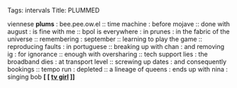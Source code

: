 Tags: intervals
Title: PLUMMED
  
viennese **plums** : bee.pee.ow.el :: time machine : before mojave :: done with august : is fine with me :: bpol is everywhere : in prunes : in the fabric of the universe :: remembering : september :: learning to play the game :: reproducing faults : in portuguese :: breaking up with chan : and removing ig : for ignorance :: enough with oversharing :: tech support lies : the broadband dies : at transport level :: screwing up dates : and consequently bookings :: tempo run : depleted :: a lineage of queens : ends up with nina : singing bob
**[ [ [tv girl](https://tvgirl.bandcamp.com) ]]**